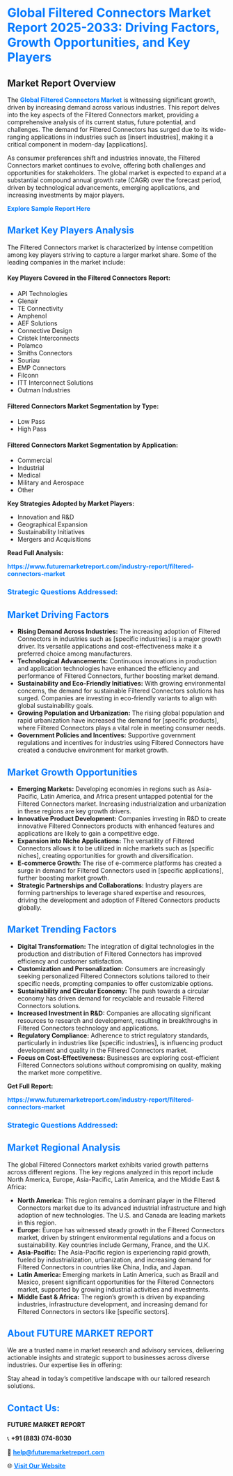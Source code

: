 <h1 style="color: #007BFF;">Global Filtered Connectors Market Report 2025-2033: Driving Factors, Growth Opportunities, and Key Players</h1>

<section id="overview">
<h2>Market Report Overview</h2>
<p>The <a href="https://www.futuremarketreport.com/industry-report/filtered-connectors-market" style="color: #007BFF; text-decoration: none;"><strong>Global Filtered Connectors Market</strong></a> is witnessing significant growth, driven by increasing demand across various industries. This report delves into the key aspects of the Filtered Connectors market, providing a comprehensive analysis of its current status, future potential, and challenges. The demand for Filtered Connectors has surged due to its wide-ranging applications in industries such as [insert industries], making it a critical component in modern-day [applications].</p>
<p>As consumer preferences shift and industries innovate, the Filtered Connectors market continues to evolve, offering both challenges and opportunities for stakeholders. The global market is expected to expand at a substantial compound annual growth rate (CAGR) over the forecast period, driven by technological advancements, emerging applications, and increasing investments by major players.</p>
</section>

<section id="overview">
<p><a href="https://www.futuremarketreport.com/request-sample/reportId=51438" style="color: #007BFF; text-decoration: none;"><strong>Explore Sample Report Here</strong></a></p>
</section>

<section id="key-players">
<h2 style="color: #007BFF;">Market Key Players Analysis</h2>
<p>The Filtered Connectors market is characterized by intense competition among key players striving to capture a larger market share. Some of the leading companies in the market include:</p>
<h4>Key Players Covered in the Filtered Connectors Report:</h4>
<ul><li>API Technologies</li><li>Glenair</li><li>TE Connectivity</li><li>Amphenol</li><li>AEF Solutions</li><li>Connective Design</li><li>Cristek Interconnects</li><li>Polamco</li><li>Smiths Connectors</li><li>Souriau</li><li>EMP Connectors</li><li>Filconn</li><li>ITT Interconnect Solutions</li><li>Outman Industries</li></ul>
<h4>Filtered Connectors Market Segmentation by Type:</h4>
<ul><li>Low Pass</li><li>High Pass</li></ul>

<h4>Filtered Connectors Market Segmentation by Application:</h4>
<ul><li>Commercial</li><li>Industrial</li><li>Medical</li><li>Military and Aerospace</li><li>Other</li></ul>
<p><strong>Key Strategies Adopted by Market Players:</strong></p>
<ul>
<li>Innovation and R&D</li>
<li>Geographical Expansion</li>
<li>Sustainability Initiatives</li>
<li>Mergers and Acquisitions</li>
</ul>
</section>

<section>
<p><strong>Read Full Analysis: </strong></p><a href="https://www.futuremarketreport.com/industry-report/filtered-connectors-market" style="color: #007BFF; text-decoration: none;"><strong>https://www.futuremarketreport.com/industry-report/filtered-connectors-market</strong></a>
<h3 style="color: #007BFF;">Strategic Questions Addressed:</h3>
</section>

<section id="driving-factors">
<h2 style="color: #007BFF;">Market Driving Factors</h2>
<ul>
<li><strong>Rising Demand Across Industries:</strong> The increasing adoption of Filtered Connectors in industries such as [specific industries] is a major growth driver. Its versatile applications and cost-effectiveness make it a preferred choice among manufacturers.</li>
<li><strong>Technological Advancements:</strong> Continuous innovations in production and application technologies have enhanced the efficiency and performance of Filtered Connectors, further boosting market demand.</li>
<li><strong>Sustainability and Eco-Friendly Initiatives:</strong> With growing environmental concerns, the demand for sustainable Filtered Connectors solutions has surged. Companies are investing in eco-friendly variants to align with global sustainability goals.</li>
<li><strong>Growing Population and Urbanization:</strong> The rising global population and rapid urbanization have increased the demand for [specific products], where Filtered Connectors plays a vital role in meeting consumer needs.</li>
<li><strong>Government Policies and Incentives:</strong> Supportive government regulations and incentives for industries using Filtered Connectors have created a conducive environment for market growth.</li>
</ul>
</section>

<section id="growth-opportunities">
<h2 style="color: #007BFF;">Market Growth Opportunities</h2>
<ul>
<li><strong>Emerging Markets:</strong> Developing economies in regions such as Asia-Pacific, Latin America, and Africa present untapped potential for the Filtered Connectors market. Increasing industrialization and urbanization in these regions are key growth drivers.</li>
<li><strong>Innovative Product Development:</strong> Companies investing in R&D to create innovative Filtered Connectors products with enhanced features and applications are likely to gain a competitive edge.</li>
<li><strong>Expansion into Niche Applications:</strong> The versatility of Filtered Connectors allows it to be utilized in niche markets such as [specific niches], creating opportunities for growth and diversification.</li>
<li><strong>E-commerce Growth:</strong> The rise of e-commerce platforms has created a surge in demand for Filtered Connectors used in [specific applications], further boosting market growth.</li>
<li><strong>Strategic Partnerships and Collaborations:</strong> Industry players are forming partnerships to leverage shared expertise and resources, driving the development and adoption of Filtered Connectors products globally.</li>
</ul>
</section>

<section id="trending-factors">
<h2 style="color: #007BFF;">Market Trending Factors</h2>
<ul>
<li><strong>Digital Transformation:</strong> The integration of digital technologies in the production and distribution of Filtered Connectors has improved efficiency and customer satisfaction.</li>
<li><strong>Customization and Personalization:</strong> Consumers are increasingly seeking personalized Filtered Connectors solutions tailored to their specific needs, prompting companies to offer customizable options.</li>
<li><strong>Sustainability and Circular Economy:</strong> The push towards a circular economy has driven demand for recyclable and reusable Filtered Connectors solutions.</li>
<li><strong>Increased Investment in R&D:</strong> Companies are allocating significant resources to research and development, resulting in breakthroughs in Filtered Connectors technology and applications.</li>
<li><strong>Regulatory Compliance:</strong> Adherence to strict regulatory standards, particularly in industries like [specific industries], is influencing product development and quality in the Filtered Connectors market.</li>
<li><strong>Focus on Cost-Effectiveness:</strong> Businesses are exploring cost-efficient Filtered Connectors solutions without compromising on quality, making the market more competitive.</li>
</ul>
</section>

<section>
<p><strong>Get Full Report: </strong></p><a href="https://www.futuremarketreport.com/industry-report/filtered-connectors-market" style="color: #007BFF; text-decoration: none;"><strong>https://www.futuremarketreport.com/industry-report/filtered-connectors-market</strong></a>
<h3 style="color: #007BFF;">Strategic Questions Addressed:</h3>
</section>


<section id="regional-analysis">
<h2 style="color: #007BFF;">Market Regional Analysis</h2>
<p>The global Filtered Connectors market exhibits varied growth patterns across different regions. The key regions analyzed in this report include North America, Europe, Asia-Pacific, Latin America, and the Middle East & Africa:</p>
<ul>
<li><strong>North America:</strong> This region remains a dominant player in the Filtered Connectors market due to its advanced industrial infrastructure and high adoption of new technologies. The U.S. and Canada are leading markets in this region.</li>
<li><strong>Europe:</strong> Europe has witnessed steady growth in the Filtered Connectors market, driven by stringent environmental regulations and a focus on sustainability. Key countries include Germany, France, and the U.K.</li>
<li><strong>Asia-Pacific:</strong> The Asia-Pacific region is experiencing rapid growth, fueled by industrialization, urbanization, and increasing demand for Filtered Connectors in countries like China, India, and Japan.</li>
<li><strong>Latin America:</strong> Emerging markets in Latin America, such as Brazil and Mexico, present significant opportunities for the Filtered Connectors market, supported by growing industrial activities and investments.</li>
<li><strong>Middle East & Africa:</strong> The region’s growth is driven by expanding industries, infrastructure development, and increasing demand for Filtered Connectors in sectors like [specific sectors].</li>
</ul>
</section>

<footer>
<h2 style="color: #007BFF;">About FUTURE MARKET REPORT</h2>
<p>We are a trusted name in market research and advisory services, delivering actionable insights and strategic support to businesses across diverse industries. Our expertise lies in offering:</p>

<p>Stay ahead in today’s competitive landscape with our tailored research solutions.</p>

<h2 style="color: #007BFF;">Contact Us:</h2>
<p><strong>FUTURE MARKET REPORT</strong></p>
<p>📞 <strong>+91 (883) 074-8030</strong></p>
<p>📧 <strong><a href="mailto:help@futuremarketreport.com" style="color: #007BFF;">help@futuremarketreport.com</a></strong></p>
<p>🌐 <strong><a href="https://www.futuremarketreport.com/" style="color: #007BFF;">Visit Our Website</a></strong></p>
</footer>